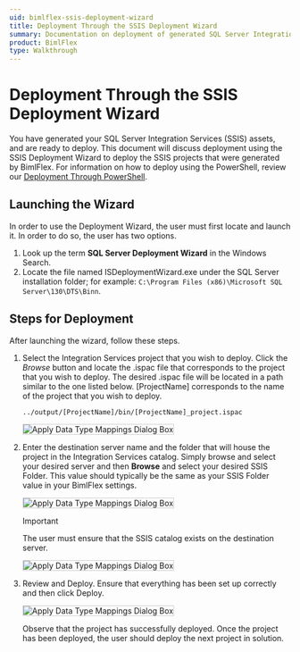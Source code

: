 ```yaml
---
uid: bimlflex-ssis-deployment-wizard
title: Deployment Through the SSIS Deployment Wizard
summary: Documentation on deployment of generated SQL Server Integration Services (SSIS) assets
product: BimlFlex
type: Walkthrough
---
```


# Deployment Through the SSIS Deployment Wizard

<!-- TODO: Now walk-through yet for an SSIS Implementation.  
For a walk-through of creating a BimlFlex solution that targets SSIS, review the [Synapse Implementations](xref:bimlflex-synapse-implementation).
-->

You have generated your SQL Server Integration Services (SSIS) assets, and are ready to deploy. This document will discuss deployment using the SSIS Deployment Wizard to deploy the SSIS projects that were generated by BimlFlex. For information on how to deploy using the PowerShell, review our [Deployment Through PowerShell](xref:bimlflex-ssis-using-powershell).

## Launching the Wizard

In order to use the Deployment Wizard, the user must first locate and launch it. In order to do so, the user has two options.

1. Look up the term **SQL Server Deployment Wizard** in the Windows Search.
1. Locate the file named ISDeploymentWizard.exe under the SQL Server installation folder; for example: `C:\Program Files (x86)\Microsoft SQL Server\130\DTS\Binn`.

## Steps for Deployment

After launching the wizard, follow these steps.

1. Select the Integration Services project that you wish to deploy. Click the *Browse* button and locate the .ispac file that corresponds to the project that you wish to deploy. The desired .ispac file will be located in a path similar to the one listed below. [ProjectName] corresponds to the name of the project that you wish to deploy.

    `../output/[ProjectName]/bin/[ProjectName]_project.ispac`

    <img 
    src="images/locateprojectinwizard.png"
    style="border: 1px solid #CCC;"
    title="Apply Data Type Mappings Dialog Box" />

1. Enter the destination server name and the folder that will house the project in the Integration Services catalog. Simply browse and select your desired server and then **Browse** and select your desired SSIS Folder. This value should typically be the same as your SSIS Folder value in your BimlFlex settings.

    <img
    src="images/wizarddestination.png"
    style="border: 1px solid #CCC;"
    title="Apply Data Type Mappings Dialog Box" />

    >[!IMPORTANT]
    > The user must ensure that the SSIS catalog exists on the destination server.

    <img
    src="images/folderbrowse.png"
    style="border: 1px solid #CCC;"
    title="Apply Data Type Mappings Dialog Box" />

1. Review and Deploy. Ensure that everything has been set up correctly and then click Deploy.

    <img
    src="images/reviewanddeploy.png"
    style="border: 1px solid #CCC;"
    title="Apply Data Type Mappings Dialog Box" />

    Observe that the project has successfully deployed. Once the project has been deployed, the user should deploy the next project in solution.